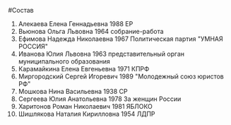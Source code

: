 #Состав
1. Алекаева Елена Геннадьевна 1988 ЕР
2. Вьюнова Ольга Львовна 1964 собрание-работа
3. Ефимова Надежда Николаевна 1967 Политическая партия \"УМНАЯ РОССИЯ\"
4. Иванова Юлия Львовна 1963 представительный орган муниципального образования
5. Карамайкина Елена Евгеньевна 1971 КПРФ
6. Миргородский Сергей Игоревич 1989 \"Молодежный союз юристов РФ\"
7. Мошкова Нина Васильевна 1938 СР
8. Сергеева Юлия Анатольевна 1978 За женщин России
9. Харитонов Роман Николаевич 1981 ЯБЛОКО
10. Шишлякова Наталия Кирилловна 1954 ЛДПР
